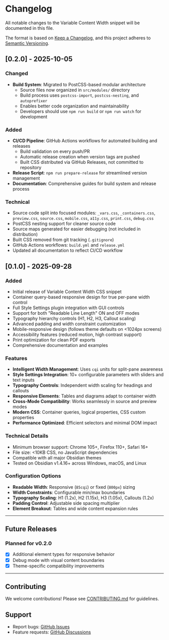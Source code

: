 # Changelog

All notable changes to the Variable Content Width snippet will be documented in this file.

The format is based on [Keep a Changelog](https://keepachangelog.com/en/1.0.0/),
and this project adheres to [Semantic Versioning](https://semver.org/spec/v2.0.0.html).

## [0.2.0] - 2025-10-05

### Changed
- **Build System**: Migrated to PostCSS-based modular architecture
  - Source files now organized in `src/modules/` directory
  - Build process uses `postcss-import`, `postcss-nesting`, and `autoprefixer`
  - Enables better code organization and maintainability
  - Developers should use `npm run build` or `npm run watch` for development

### Added
- **CI/CD Pipeline**: GitHub Actions workflows for automated building and releases
  - Build validation on every push/PR
  - Automatic release creation when version tags are pushed
  - Built CSS distributed via GitHub Releases, not committed to repository
- **Release Script**: `npm run prepare-release` for streamlined version management
- **Documentation**: Comprehensive guides for build system and release process

### Technical
- Source code split into focused modules: `_vars.css`, `_containers.css`, `preview.css`, `source.css`, `mobile.css`, `a11y.css`, `print.css`, `debug.css`
- PostCSS nesting support for cleaner source code
- Source maps generated for easier debugging (not included in distribution)
- Built CSS removed from git tracking (`.gitignore`)
- GitHub Actions workflows: `build.yml` and `release.yml`
- Updated all documentation to reflect CI/CD workflow

## [0.1.0] - 2025-09-28

### Added
- Initial release of Variable Content Width CSS snippet
- Container query-based responsive design for true per-pane width control
- Full Style Settings plugin integration with GUI controls
- Support for both "Readable Line Length" ON and OFF modes
- Typography hierarchy controls (H1, H2, H3, Callout scaling)
- Advanced padding and width constraint customization
- Mobile-responsive design (follows theme defaults on <1024px screens)
- Accessibility features (reduced motion, high contrast support)
- Print optimization for clean PDF exports
- Comprehensive documentation and examples

### Features
- **Intelligent Width Management**: Uses `cqi` units for split-pane awareness
- **Style Settings Integration**: 10+ configurable parameters with sliders and text inputs
- **Typography Controls**: Independent width scaling for headings and callouts
- **Responsive Elements**: Tables and diagrams adapt to container width
- **Cross-Mode Compatibility**: Works seamlessly in source and preview modes
- **Modern CSS**: Container queries, logical properties, CSS custom properties
- **Performance Optimized**: Efficient selectors and minimal DOM impact

### Technical Details
- Minimum browser support: Chrome 105+, Firefox 110+, Safari 16+
- File size: <10KB CSS, no JavaScript dependencies
- Compatible with all major Obsidian themes
- Tested on Obsidian v1.4.16+ across Windows, macOS, and Linux

### Configuration Options
- **Readable Width**: Responsive (`85cqi`) or fixed (`800px`) sizing
- **Width Constraints**: Configurable min/max boundaries
- **Typography Scaling**: H1 (1.2x), H2 (1.15x), H3 (1.05x), Callouts (1.2x)
- **Padding Control**: Adjustable side spacing multiplier
- **Element Breakout**: Tables and wide content expansion rules

---

## Future Releases

### Planned for v0.2.0
- [x] Additional element types for responsive behavior
- [x] Debug mode with visual content boundaries
- [x] Theme-specific compatibility improvements

---

## Contributing

We welcome contributions! Please see [CONTRIBUTING.md](CONTRIBUTING.md) for guidelines.

## Support

- Report bugs: [GitHub Issues](https://github.com/Bregor/obsidian-variable-content-width/issues)
- Feature requests: [GitHub Discussions](https://github.com/Bregor/obsidian-variable-content-width/discussions)
